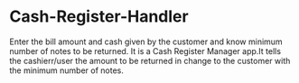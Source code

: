 # Cash-Register-Handler
Enter the bill amount and cash given by the customer and know minimum number of notes to be returned.
  It is a  Cash Register Manager app.It tells the cashierr/user the amount to be returned in change to the customer with the minimum number of notes.
